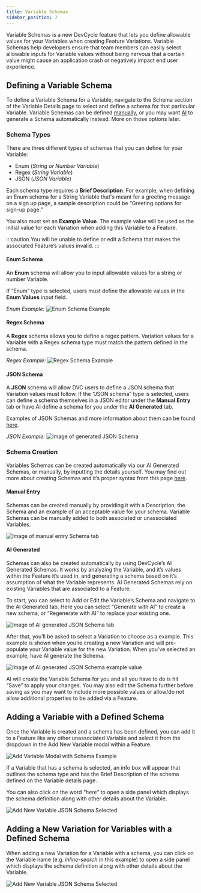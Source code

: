```yaml
---
title: Variable Schemas
sidebar_position: 7
---
```


Variable Schemas is a new DevCycle feature that lets you define allowable values for your Variables when creating Feature Variations. Variable Schemas help developers ensure that team members can easily select allowable inputs for Variable values without being nervous that a certain value might cause an application crash or negatively impact end user experience. 

## Defining a Variable Schema

To define a Variable Schema for a Variable, navigate to the Schema section of the Variable Details page to select and define a schema for that particular Variable. Variable Schemas can be defined [manually](/platform/security-and-guardrails/variable-schemas#manual-entry), or you may want [AI](/platform/security-and-guardrails/variable-schemas#ai-generated) to generate a Schema automatically instead. More on those options later.

### Schema Types

There are three different types of schemas that you can define for your Variable: 

- Enum (*String or Number Variable*)
- Regex (*String Variable*)
- JSON (*JSON Variable*)

Each schema type requires a **Brief Description**. For example, when defining an Enum schema for a String Variable that's meant for a greeting message on a sign up page, a sample description could be “Greeting options for sign-up page.” 

You also must set an **Example Value**. The example value will be used as the initial value for each Variation when adding this Variable to a Feature.

:::caution
You will be unable to define or edit a Schema that makes the associated Feature’s values invalid.
:::

#### Enum Schema

An **Enum** schema will allow you to input allowable values for a string or number Variable. 

If “Enum” type is selected, users must define the allowable values in the **Enum Values** input field.

*Enum Example:*
![Enum Schema Example](/enum-schema-edit-schema.png)

#### Regex Schema

A **Regex** schema allows you to define a regex pattern. Variation values for a Variable with a Regex schema type must match the pattern defined in the schema.

*Regex Example:* 
![Regex Schema Example](/regex-schema-edit-schema.png)

#### JSON Schema

A **JSON** schema will allow DVC users to define a JSON schema that Variation values must follow. If the “JSON schema” type is selected, users can define a schema themselves in a JSON editor under the **Manual Entry** tab or have AI define a schema for you under the **AI Generated** tab. 

Examples of JSON Schemas and more information about them can be found [here](https://json-schema.org/learn/miscellaneous-examples.html#basic).

*JSON Example:* 
![Image of generated JSON Schema ](/json-schema-ai-gen-example-complete.png)

### Schema Creation

Variables Schemas can be created automatically via our AI Generated Schemas, or manually, by inputting the details yourself. You may find out more about creating Schemas and it’s proper syntax from this page [here](https://json-schema.org/learn/miscellaneous-examples#basic).

#### Manual Entry

Schemas can be created manually by providing it with a Description, the Schema and an example of an acceptable value for your schema. Variable Schemas can be manually added to both associated or unassociated Variables.

![Image of manual entry Schema tab](/json-schema-manual-entry-example.png)

#### AI Generated

Schemas can also be created automatically by using DevCycle’s AI Generated Schemas. It works by analyzing the Variable, and it’s values within the Feature it’s used in, and generating a schema based on it’s assumption of what the Variable represents. AI Generated Schemas rely on existing Variables that are associated to a Feature.

To start, you can select to Add or Edit the Variable’s Schema and navigate to the AI Generated tab. Here you can select “Generate with AI” to create a new schema, or “Regenerate with AI” to replace your existing one. 

![Image of AI generated JSON Schema tab](/json-schema-ai-gen-tab.png)

After that, you’ll be asked to select a Variation to choose as a example. This example is shown when you’re creating a new Variation and will pre-populate your Variable value for the new Variation. When you've selected an example, have AI generate the Schema.

![Image of AI generated JSON Schema example value](/json-schema-ai-gen-example-value.png)

AI will create the Variable Schema for you and all you have to do is hit “Save” to apply your changes. You may also edit the Schema further before saving as you may want to include more possible values or allow/do not allow additional properties to be added via a Feature.

## Adding a Variable with a Defined Schema

Once the Variable is created and a schema has been defined, you can add it to a Feature like any other unassociated Variable and select it from the dropdown in the Add New Variable modal within a Feature. 

![Add Variable Modal with Schema Example](/june-2023-adding-variable-with-schema-modal.png)

If a Variable that has a schema is selected, an info box will appear that outlines the schema type and has the Brief Description of the schema defined on the Variable details page. 

You can also click on the word *"here”* to open a side panel which displays the schema definition along with other details about the Variable. 

![Add New Variable JSON Schema Selected](/june-2023-add-new-variable-json-schema-selected.png)


## Adding a New Variation for Variables with a Defined Schema 

When adding a new Variation for a Variable with a schema, you can click on the Variable name (e.g. *inline-search* in this example) to open a side panel which displays the schema definition along with other details about the Variable. 

![Add New Variable JSON Schema Selected](/june-2023-add-new-variation-with-schema.png)

